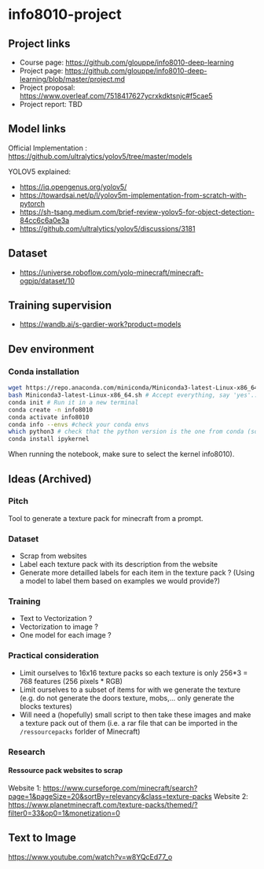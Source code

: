 # info8010-project

## Project links
- Course page: https://github.com/glouppe/info8010-deep-learning
- Project page: https://github.com/glouppe/info8010-deep-learning/blob/master/project.md
- Project proposal: https://www.overleaf.com/7518417627ycrxkdktsnjc#f5cae5
- Project report: TBD

## Model links
Official Implementation : https://github.com/ultralytics/yolov5/tree/master/models

YOLOV5 explained: 
- https://iq.opengenus.org/yolov5/
- https://towardsai.net/p/l/yolov5m-implementation-from-scratch-with-pytorch
- https://sh-tsang.medium.com/brief-review-yolov5-for-object-detection-84cc6c6a0e3a
- https://github.com/ultralytics/yolov5/discussions/3181

## Dataset
- https://universe.roboflow.com/yolo-minecraft/minecraft-ogpjp/dataset/10

## Training supervision
- https://wandb.ai/s-gardier-work?product=models

## Dev environment

### Conda installation
```bash
wget https://repo.anaconda.com/miniconda/Miniconda3-latest-Linux-x86_64.sh
bash Miniconda3-latest-Linux-x86_64.sh # Accept everything, say 'yes'...
conda init # Run it in a new terminal
conda create -n info8010
conda activate info8010
conda info --envs #check your conda envs
which python3 # check that the python version is the one from conda (something like /home/username/miniconda3/envs/info8010/bin/python3) 
conda install ipykernel
```

When running the notebook, make sure to select the kernel info8010).

## Ideas (Archived)

### Pitch
Tool to generate a texture pack for minecraft from a prompt.

### Dataset
- Scrap from websites
- Label each texture pack with its description from the website
- Generate more detailled labels for each item in the texture pack ? (Using a model to label them based on examples we would provide?)

### Training
- Text to Vectorization ?
- Vectorization to image ? 
- One model for each image ?

### Practical consideration
- Limit ourselves to 16x16 texture packs so each texture is only 256*3 = 768 features (256 pixels * RGB)
- Limit ourselves to a subset of items for with we generate the texture (e.g. do not generate the doors texture, mobs,... only generate the blocks textures)
- Will need a (hopefully) small script to then take these images and make a texture pack out of them (i.e. a rar file that can be imported in the `/ressourcepacks` forlder of Minecraft)

### Research
#### Ressource pack websites to scrap
Website 1: https://www.curseforge.com/minecraft/search?page=1&pageSize=20&sortBy=relevancy&class=texture-packs
Website 2: https://www.planetminecraft.com/texture-packs/themed/?filter0=33&op0=1&monetization=0

## Text to Image
https://www.youtube.com/watch?v=w8YQcEd77_o

